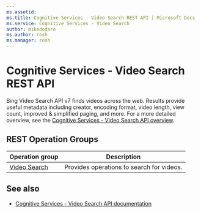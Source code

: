 ```yaml
---
ms.assetid:
ms.title: Cognitive Services - Video Search REST API | Microsoft Docs
ms.service: Cognitive Services - Video Search
author: mikedodaro
ms.author: rosh
ms.manager: rosh
---
```


# Cognitive Services - Video Search REST API

Bing Video Search API v7 finds videos across the web. Results provide useful metadata including creator, encoding format, video length, view count, improved & simplified paging, and more.  For a more detailed overview, see the [Cognitive Services - Video Search API overview](https://azure.microsoft.com/en-us/services/cognitive-services/bing-video-search-api/).

## REST Operation Groups

| Operation group | Description                                                        |
|-----------------|--------------------------------------------------------------------|
| [Video Search](~/docs-ref-autogen/videosearch/Videos.yml)  | Provides operations to search for videos.|


## See also

- [Cognitive Services - Video Search API documentation](https://docs.microsoft.com/en-us/azure/cognitive-services/Bing-Video-Search/)